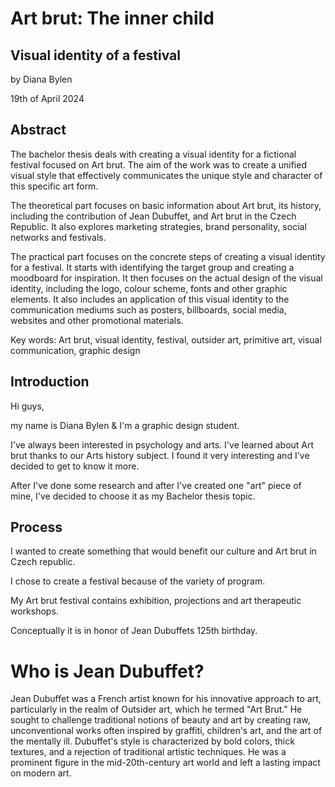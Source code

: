 # Art brut: The inner child
## Visual identity of a festival

by Diana Bylen

19th of April 2024

## Abstract
The bachelor thesis deals with creating a visual identity for a fictional festival focused on Art brut. The aim of the work was to create a unified visual style that effectively communicates the unique style and character of this specific art form.

The theoretical part focuses on basic information about Art brut, its history, including the contribution of Jean Dubuffet, and Art brut in the Czech Republic. It also explores marketing strategies, brand personality, social networks and festivals.

The practical part focuses on the concrete steps of creating a visual identity for a festival. It starts with identifying the target group and creating a moodboard for inspiration. It then focuses on the actual design of the visual identity, including the logo, colour scheme, fonts and other graphic elements. It also includes an application of this visual identity to the communication mediums such as posters, billboards, social media, websites and other promotional materials.

Key words: Art brut, visual identity, festival, outsider art, primitive art, visual communication, graphic design

## Introduction
Hi guys,

my name is Diana Bylen & I'm a graphic design student.

I've always been interested in psychology and arts. I've learned about Art brut thanks to our Arts history subject. I found it very interesting and I've decided to get to know it more.

After I've done some research and after I've created one "art" piece of mine, I've decided to choose it as my Bachelor thesis topic.

## Process
I wanted to create something that would benefit our culture and Art brut in Czech republic.

I chose to create a festival because of the variety of program.

My Art brut festival contains exhibition, projections and art therapeutic workshops.

Conceptually it is in honor of Jean Dubuffets 125th birthday.

# Who is Jean Dubuffet?
Jean Dubuffet was a French artist known for his innovative approach to art, particularly in the realm of Outsider art, which he termed "Art Brut." He sought to challenge traditional notions of beauty and art by creating raw, unconventional works often inspired by graffiti, children's art, and the art of the mentally ill. Dubuffet's style is characterized by bold colors, thick textures, and a rejection of traditional artistic techniques. He was a prominent figure in the mid-20th-century art world and left a lasting impact on modern art.
